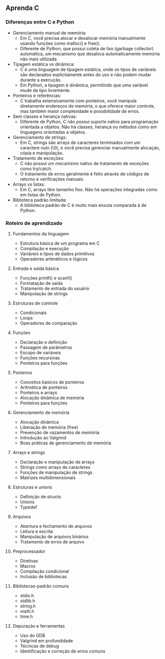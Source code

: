 ## Aprenda C

### Diferenças entre C e Python

- Gerenciamento manual de memória:
    - Em C, você precisa alocar e desalocar memória manualmente usando funções como malloc() e free().
    - Diferente de Python, que possui coleta de lixo (garbage collector) automática, um mecanismo que desaloca automaticamente memória não mais utilizada.
- Tipagem estática vs dinâmica:
    - C é uma linguagem de tipagem estática, onde os tipos de variáveis são declarados explicitamente antes do uso e não podem mudar durante a execução.
    - Em Python, a tipagem é dinâmica, permitindo que uma variável mude de tipo livremente.
- Ponteiros e referências:
    - C trabalha extensivamente com ponteiros, você manipula diretamente endereços de memória, o que oferece maior controle, mas também maior complexidade e possibilidade de erros.
- Sem classes e herança nativas:
    - Diferente de Python, C não possui suporte nativo para programação orientada a objetos. Não há classes, herança ou métodos como em linguagens orientadas a objetos.
- Gerenciamento de strings:
    - Em C, strings são arrays de caracteres terminados com um caractere nulo (\0), e você precisa gerenciar manualmente alocação, cópia e manipulação.
- Tratamento de exceções:
    - C não possui um mecanismo nativo de tratamento de exceções como try/catch.
    - O tratamento de erros geralmente é feito através de códigos de retorno e verificações manuais.
- Arrays vs listas:
    - Em C, arrays têm tamanho fixo. Não há operações integradas como em listas de Python.
- Biblioteca padrão limitada:
    - A biblioteca padrão de C é muito mais enxuta comparada à de Python.

### Roteiro de aprendizado

1. Fundamentos da linguagem
   - Estrutura básica de um programa em C
   - Compilação e execução
   - Variáveis e tipos de dados primitivos
   - Operadores aritméticos e lógicos

2. Entrada e saída básica
   - Funções printf() e scanf()
   - Formatação de saída
   - Tratamento de entrada do usuário
   - Manipulação de strings

3. Estruturas de controle
   - Condicionais
   - Loops
   - Operadores de comparação

4. Funções
   - Declaração e definição
   - Passagem de parâmetros
   - Escopo de variáveis
   - Funções recursivas
   - Ponteiros para funções

5. Ponteiros
   - Conceitos básicos de ponteiros
   - Aritmética de ponteiros
   - Ponteiros e arrays
   - Alocação dinâmica de memória
   - Ponteiros para funções

6. Gerenciamento de memória
   - Alocação dinâmica
   - Liberação de memória (free)
   - Prevenção de vazamentos de memória
   - Introdução ao Valgrind
   - Boas práticas de gerenciamento de memória

7. Arrays e strings
   - Declaração e manipulação de arrays
   - Strings como arrays de caracteres
   - Funções de manipulação de strings
   - Matrizes multidimensionais

8. Estruturas e unions
   - Definição de structs
   - Unions
   - Typedef

9. Arquivos
   - Abertura e fechamento de arquivos
   - Leitura e escrita
   - Manipulação de arquivos binários
   - Tratamento de erros de arquivo

10. Preprocessador
    - Diretivas
    - Macros
    - Compilação condicional
    - Inclusão de bibliotecas

11. Bibliotecas-padrão comuns
    - stdio.h
    - stdlib.h
    - string.h
    - math.h
    - time.h

12. Depuração e ferramentas
    - Uso do GDB
    - Valgrind em profundidade
    - Técnicas de debug
    - Identificação e correção de erros comuns
